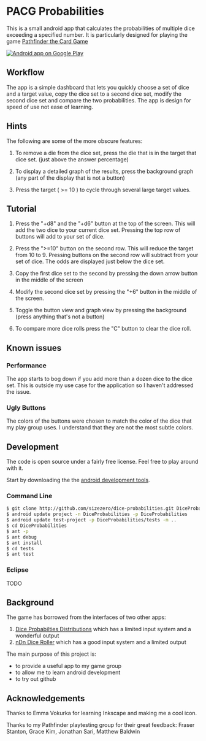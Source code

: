
# PACG Probabilities

This is a small android app that calculates the probabilities of multiple dice exceeding a specified number.  It is particularly designed for playing the game [Pathfinder the Card Game](http://boardgamegeek.com/boardgame/133038/pathfinder-adventure-card-game-rise-of-the-runelor)

<a href="https://play.google.com/store/apps/details?id=org.kleemann.diceprobabilities">
  <img alt="Android app on Google Play"
       src="https://developer.android.com/images/brand/en_app_rgb_wo_45.png" />
</a>

## Workflow

The app is a simple dashboard that lets you quickly choose a set of dice and a target value, copy the dice set to a second dice set, modify the second dice set and compare the two probabilities. The app is design for speed of use not ease of learning.

## Hints

The following are some of the more obscure features:

1. To remove a die from the dice set, press the die that is in the target that dice set. (just above the answer percentage)

2. To display a detailed graph of the results, press the background graph (any part of the display that is not a button)

3. Press the target ( >= 10 ) to cycle through several large target values.

## Tutorial

1. Press the "+d8" and the "+d6" button at the top of the screen.  This will add the two dice to your current dice set.  Pressing the top row of buttons will add to your set of dice.

2. Press the ">=10" button on the second row.  This will reduce the target from 10 to 9.  Pressing buttons on the second row will subtract from your set of dice.  The odds are displayed just below the dice set.

3. Copy the first dice set to the second by pressing the down arrow button in the middle of the screen

4. Modify the second dice set by pressing the "+6" button in the middle of the screen.

5. Toggle the button view and graph view by pressing the background (press anything that's not a button)

6. To compare more dice rolls press the "C" button to clear the dice roll.

## Known issues

### Performance

The app starts to bog down if you add more than a dozen dice to the dice set. This is outside my use case for the application so I haven't addressed the issue.

### Ugly Buttons

The colors of the buttons were chosen to match the color of the dice that my play group uses. I understand that they are not the most subtle colors.

## Development

The code is open source under a fairly free license.  Feel free to play around with it.

Start by downloading the the [android development tools](http://developer.android.com).

### Command Line

```bash
$ git clone http://github.com/sizezero/dice-probabilities.git DiceProbabilities
$ android update project -n DiceProbabilities -p DiceProbabilities
$ android update test-project -p DiceProbabilities/tests -m ..
$ cd DiceProbabilities
$ ant -p
$ ant debug
$ ant install
$ cd tests
$ ant test
```

### Eclipse

TODO

## Background

The game has borrowed from the interfaces of two other apps:

1. [Dice Probabilties Distributions](https://play.google.com/store/apps/details?id=lwiklendt.dicepd) which has a limited input system and a wonderful output
2. [nDn Dice Roller](https://play.google.com/store/apps/details?id=com.nDnDiceRoller&hl=en) which has a good input system and a limited output

The main purpose of this project is:

* to provide a useful app to my game group
* to allow me to learn android development
* to try out github

## Acknowledgements

Thanks to Emma Vokurka for learning Inkscape and making me a cool icon.

Thanks to my Pathfinder playtesting group for their great feedback: Fraser Stanton, Grace Kim, Jonathan Sari, Matthew Baldwin

